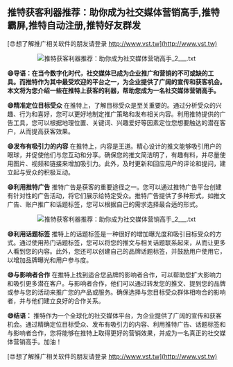 ## **推特获客利器推荐：助你成为社交媒体营销高手,推特霸屏,推特自动注册,推特好友群发**

[😍想了解推广相关软件的朋友请登录 http://www.vst.tw](http://www.vst.tw)

 <center><img src="https://vst.tw/MP4/tuiguang/png/5.png" alt="推特获客利器推荐：助你成为社交媒体营销高手_2___.txt"></center>

**😄导语：在当今数字化时代，社交媒体已成为企业推广和营销的不可或缺的工具。而推特作为其中最受欢迎的平台之一，为企业提供了广阔的宣传和获客机会。本文将为您介绍一些在推特上获客的利器，帮助您成为一名社交媒体营销高手。**

**😄精准定位目标受众**
在推特上，了解目标受众是至关重要的。通过分析受众的兴趣、行为和喜好，您可以更好地制定推广策略和发布相关内容。利用推特提供的广告工具，您可以根据地理位置、关键词、兴趣爱好等因素定位您想要触达的潜在客户，从而提高获客效果。

**😄发布有吸引力的内容**
在推特上，内容是王道。精心设计的推文能够吸引用户的眼球，并促使他们与您互动和分享。确保您的推文简洁明了，有趣有料，并尽量使用图片、视频和链接来增加吸引力。此外，及时更新和回应用户的评论和提问，建立起与受众的积极互动。

**😄利用推特广告**
推特广告是获客的重要途径之一。您可以通过推特广告平台创建有针对性的广告活动，将它们展示给特定受众。推特广告提供了多种形式，如推文广告、账户推广和话题标签，您可以根据自己的需求选择最合适的形式。

 <center><img src="https://vst.tw/MP4/tuiguang/png/6.png" alt="推特获客利器推荐：助你成为社交媒体营销高手_2___.txt"></center>

**😄利用话题标签**
推特上的话题标签是一种很好的增加曝光度和吸引目标受众的方式。通过使用热门话题标签，您可以将您的推文与相关话题联系起来，从而让更多人看到您的内容。此外，您还可以创建自己的品牌话题标签，并鼓励用户使用它，以增加品牌曝光和用户参与度。

**😄与影响者合作**
在推特上找到适合您品牌的影响者合作，可以帮助您扩大影响力和吸引更多潜在客户。与影响者合作，他们可以通过转发您的推文、提到您的品牌或参与您的活动来推广您的产品或服务。确保选择与您目标受众群体相吻合的影响者，并与他们建立良好的合作关系。

**😄结语：**
推特作为一个全球化的社交媒体平台，为企业提供了广阔的宣传和获客机会。通过精确定位目标受众、发布有吸引力的内容、利用推特广告、话题标签和与影响者合作，您将能够在推特上取得更好的营销效果，并成为一名真正的社交媒体营销高手。加油！

[😍想了解推广相关软件的朋友请登录 http://www.vst.tw](http://www.vst.tw)



